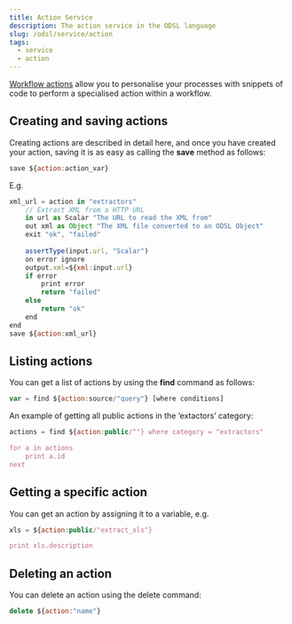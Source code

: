 ```yaml
---
title: Action Service
description: The action service in the ODSL language
slug: /odsl/service/action
tags:
  - service
  - action
---
```


[Workflow actions](/docs/odsl/variable/action) allow you to personalise your processes with snippets of code to perform a specialised action within a workflow.

## Creating and saving actions

Creating actions are described in detail here, and once you have created your action, saving it is as easy as calling the **save** method as follows:

```js
save ${action:action_var}
```

E.g.
```js
xml_url = action in "extractors"
    // Extract XML from a HTTP URL
    in url as Scalar "The URL to read the XML from"
    out xml as Object "The XML file converted to an ODSL Object"
    exit "ok", "failed"
    
    assertType(input.url, "Scalar")
    on error ignore
    output.xml=${xml:input.url}
    if error
        print error
        return "failed"
    else
        return "ok"
    end
end
save ${action:xml_url}
```

## Listing actions

You can get a list of actions by using the **find** command as follows:

```js
var = find ${action:source/"query"} [where conditions]
```

An example of getting all public actions in the ‘extactors’ category:

```js
actions = find ${action:public/""} where category = "extractors"

for a in actions
    print a.id
next
```

## Getting a specific action

You can get an action by assigning it to a variable, e.g.

```js
xls = ${action:public/"extract_xls"}

print xls.description
```

## Deleting an action

You can delete an action using the delete command:

```js
delete ${action:"name"}
```
